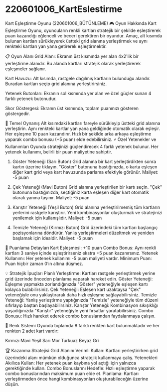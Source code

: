# 220601006_KartEslestirme
Kart Eşleştirme Oyunu (220601006_BÜTÜNLEME)
🎮 Oyun Hakkında
Kart Eşleştirme Oyunu, oyuncuların renkli kartları stratejik bir şekilde eşleştirerek puan kazandığı eğlenceli ve beceri gerektiren bir oyundur. Amaç, alt kısımda bulunan kartları sürükleyerek üstteki grid alanına yerleştirmek ve aynı renkteki kartları yan yana getirerek eşleştirmektir.


📋 Oyun Alanı
Grid Alanı:
Ekranın üst kısmında yer alan 4x2'lik bir yerleştirme alanıdır. Bu alanda kartları stratejik olarak yerleştirerek eşleşmeler sağlanır.


Kart Havuzu:
Alt kısımda, rastgele dağılmış kartların bulunduğu alandır. Buradan kartları seçip grid alanına yerleştirirsiniz.


Yetenek Butonları:
Ekranın sol kısmında yer alan ve özel güçler sunan 4 farklı yetenek butonudur.


Skor Göstergesi:
Ekranın üst kısmında, toplam puanınızı gösteren göstergedir.


🎯 Temel Oynanış
Alt kısımdaki kartları fareyle sürükleyip üstteki grid alanına yerleştirin.
Aynı renkteki kartlar yan yana geldiğinde otomatik olarak eşleşir.
Her eşleşme 10 puan kazandırır.
Hızlı bir şekilde arka arkaya eşleştirme yaparak combo bonusu (+5 puan) elde edebilirsiniz.
⚡ Özel Yetenekler ve Kullanımları
Oyunda stratejinizi güçlendirecek 4 farklı yetenek bulunur. Her yetenek kullanımı, belirli bir puan maliyetine sahiptir.


1. Göster Yeteneği (Sarı Buton)
Grid alanına bir kart yerleştirdikten sonra kartın üzerine tıklayın.
"Göster" butonuna bastığınızda, o karta eşleşen diğer kart grid veya kart havuzunda parlama efektiyle görünür.
Maliyet: -5 puan

2. Çek Yeteneği (Mavi Buton)
Grid alanına yerleştirilen bir kartı seçin.
"Çek" butonuna bastığınızda, seçtiğiniz karta eşleşen diğer kart otomatik olarak yanına taşınır.
Maliyet: -5 puan

3. Karıştır Yeteneği (Yeşil Buton)
Grid alanına yerleştirilmemiş tüm kartların yerlerini rastgele karıştırır.
Yeni kombinasyonlar oluşturmak ve stratejinizi yenilemek için kullanışlıdır.
Maliyet: -5 puan

4. Temizle Yeteneği (Kırmızı Buton)
Grid üzerindeki tüm kartları başlangıç pozisyonlarına döndürür.
Yanlış yerleştirmeleri düzeltmek ve yeniden başlamak için idealdir.
Maliyet: -5 puan

💯 Puanlama Detayları
Kart Eşleşmesi: +10 puan
Combo Bonus: Aynı renkli kartları 3 saniye içinde eşleştirirseniz ekstra +5 puan kazanırsınız.
Yetenek Kullanımı: Her yetenek kullanımı -5 puan maliyeti vardır.
Minimum Puan: Puan hiçbir zaman 0’ın altına düşmez.

💡 Stratejik İpuçları
Planlı Yerleştirme: Kartları rastgele yerleştirmek yerine grid üzerinde önceden planlama yaparak hareket edin.
Göster Yeteneği: Eşleşme yapmakta zorlandığınızda "Göster" yeteneğiyle eşleşen kartı kolayca bulabilirsiniz.
Çek Yeteneği: Eşleşen kart uzaktaysa "Çek" yeteneğiyle onu yaklaştırarak daha hızlı eşleşme sağlayabilirsiniz.
Temizle Yeteneği: Yanlış yerleştirme yaptığınızda "Temizle" yeteneğiyle tüm düzeni sıfırlayıp baştan başlayabilirsiniz.
Karıştır Yeteneği: Kombinasyon sıkışıklığı yaşadığınızda "Karıştır" yeteneğiyle yeni fırsatlar yaratabilirsiniz.
Combo Bonusu: Hızlı hareket ederek combo bonuslarından faydalanmaya çalışın.

🎨 Renk Sistemi
Oyunda toplamda 8 farklı renkten kart bulunmaktadır ve her renkten 2 adet kart vardır:

Kırmızı
Mavi
Yeşil
Sarı
Mor
Turkuaz
Beyaz
Gri

🏆 Kazanma Stratejisi
Grid Alanını Verimli Kullan: Kartları yerleştirirken grid üzerindeki alanı mümkün olduğunca stratejik kullanmaya çalış.
Yetenekleri Akıllıca Kullan: Her yetenek puan kaybına yol açtığı için yalnızca gerektiğinde kullan.
Combo Bonuslarını Hedefle: Hızlı eşleştirme yaparak combo bonuslarından maksimum puan elde et.
Planlama: Kartları yerleştirmeden önce hangi kombinasyonları oluşturabileceğin üzerine düşün.
